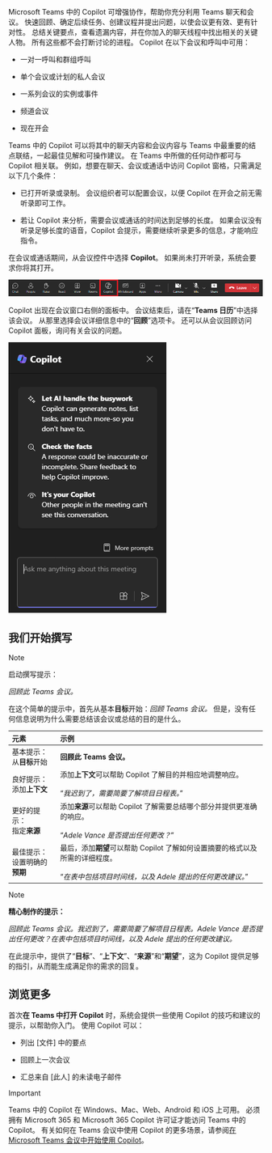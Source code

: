 
Microsoft Teams 中的 Copilot 可增强协作，帮助你充分利用 Teams 聊天和会议。 快速回顾、确定后续任务、创建议程并提出问题，以使会议更有效、更有针对性。 总结关键要点，查看遗漏内容，并在你加入的聊天线程中找出相关的关键人物。 所有这些都不会打断讨论的进程。 Copilot 在以下会议和呼叫中可用：

- 一对一呼叫和群组呼叫

- 单个会议或计划的私人会议

- 一系列会议的实例或事件

- 频道会议

- 现在开会

Teams 中的 Copilot 可以将其中的聊天内容和会议内容与 Teams 中最重要的结点联结，一起最佳见解和可操作建议。 在 Teams 中所做的任何动作都可与 Copilot 相关联。 例如，想要在聊天、会议或通话中访问 Copilot 窗格，只需满足以下几个条件：

- 已打开听录或录制。 会议组织者可以配置会议，以便 Copilot 在开会之前无需听录即可工作。

- 若让 Copilot 来分析，需要会议或通话的时间达到足够的长度。 如果会议没有听录足够长度的语音，Copilot 会提示，需要继续听录更多的信息，才能响应指令。

在会议或通话期间，从会议控件中选择 **Copilot**。 如果尚未打开听录，系统会要求你将其打开。 

![Teams 会议中 Copilot 图标的屏幕截图。](../media/copilot-ribbon-teams.png)

Copilot 出现在会议窗口右侧的面板中。 会议结束后，请在“**Teams 日历**”中选择该会议。 从那里选择会议详细信息中的“**回顾**”选项卡。 还可以从会议回顾访问 Copilot 面板，询问有关会议的问题。

![首次打开 Teams 时 Copilot 聊天面板的屏幕截图。](../media/copilot-pane-teams.png)

## 我们开始撰写

> [!NOTE]
> 启动撰写提示：
>
> _回顾此 Teams 会议。_

在这个简单的提示中，首先从基本**目标**开始：_回顾 Teams 会议。_ 但是，没有任何信息说明为什么需要总结该会议或总结的目的是什么。

| 元素 | 示例 |
| :------ | :------- |
| 基本提示： <br>从**目标**开始 | **回顾此 Teams 会议。** |
| 良好提示： <br>添加**上下文** | 添加**上下文**可以帮助 Copilot 了解目的并相应地调整响应。<br><br>“_我迟到了，需要简要了解项目日程表。_” |
| 更好的提示： <br>指定**来源** | 添加**来源**可以帮助 Copilot 了解需要总结哪个部分并提供更准确的响应。<br><br>“_Adele Vance 是否提出任何更改？_” |
| 最佳提示： <br>设置明确的**预期** | 最后，添加**期望**可以帮助 Copilot 了解如何设置摘要的格式以及所需的详细程度。<br><br>“_在表中包括项目时间线，以及 Adele 提出的任何更改建议。_” |

> [!NOTE]
> **精心制作的提示：**
>
> _回顾此 Teams 会议。我迟到了，需要简要了解项目日程表。Adele Vance 是否提出任何更改？在表中包括项目时间线，以及 Adele 提出的任何更改建议。_

在此提示中，提供了“**目标**”、“**上下文**”、“**来源**”和“**期望**”，这为 Copilot 提供足够的指引，从而能生成满足你的需求的回复。

## 浏览更多

首次**在 Teams 中打开 Copilot** 时，系统会提供一些使用 Copilot 的技巧和建议的提示，以帮助你入门。 使用 Copilot 可以：

- 列出 [文件] 中的要点

- 回顾上一次会议

- 汇总来自 [此人] 的未读电子邮件

> [!IMPORTANT]
> Teams 中的 Copilot 在 Windows、Mac、Web、Android 和 iOS 上可用。 必须拥有 Microsoft 365 和 Microsoft 365 Copilot 许可证才能访问 Teams 中的 Copilot。 有关如何在 Teams 会议中使用 Copilot 的更多场景，请参阅[在 Microsoft Teams 会议中开始使用 Copilot](https://support.microsoft.com/office/get-started-with-copilot-in-microsoft-teams-meetings-0bf9dd3c-96f7-44e2-8bb8-790bedf066b1)。 
